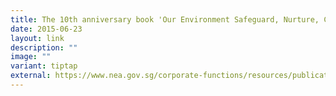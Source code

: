 ```yaml
---
title: The 10th anniversary book 'Our Environment Safeguard, Nurture, Cherish'
date: 2015-06-23
layout: link
description: ""
image: ""
variant: tiptap
external: https://www.nea.gov.sg/corporate-functions/resources/publications/books-journals-and-magazines/10th-anniversary-book
---
```

